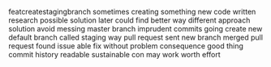 featcreatestagingbranch sometimes creating something new code written research possible solution later could find better way different approach solution avoid messing master branch imprudent commits going create new default branch called staging way pull request sent new branch merged pull request found issue able fix without problem consequence good thing commit history readable sustainable con may work worth effort